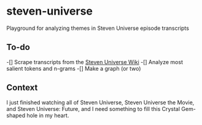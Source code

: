 # steven-universe
Playground for analyzing themes in Steven Universe episode transcripts

## To-do
-[] Scrape transcripts from the [Steven Universe Wiki](https://steven-universe.fandom.com/wiki/Category:Transcripts)
-[] Analyze most salient tokens and n-grams
-[] Make a graph (or two)

## Context
I just finished watching all of Steven Universe, Steven Universe the Movie, and Steven Universe: Future, and I need something to fill this Crystal Gem-shaped hole in my heart.
